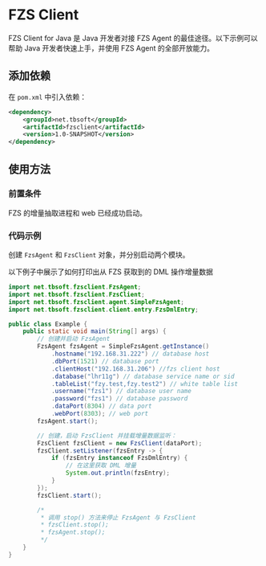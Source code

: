 # FZS Client

FZS Client for Java 是 Java 开发者对接 FZS Agent 的最佳途径。以下示例可以帮助 Java 开发者快速上手，并使用 FZS Agent 的全部开放能力。

## 添加依赖

在 `pom.xml` 中引入依赖：

```xml
<dependency>
    <groupId>net.tbsoft</groupId>
    <artifactId>fzsclient</artifactId>
    <version>1.0-SNAPSHOT</version>
</dependency>
```

## 使用方法

### 前置条件

FZS 的增量抽取进程和 web 已经成功启动。

### 代码示例

创建 `FzsAgent` 和 `FzsClient` 对象，并分别启动两个模块。

以下例子中展示了如何打印出从 FZS 获取到的 DML 操作增量数据

```Java
import net.tbsoft.fzsclient.FzsAgent;
import net.tbsoft.fzsclient.FzsClient;
import net.tbsoft.fzsclient.agent.SimpleFzsAgent;
import net.tbsoft.fzsclient.client.entry.FzsDmlEntry;

public class Example {
    public static void main(String[] args) {
        // 创建并启动 FzsAgent
        FzsAgent fzsAgent = SimpleFzsAgent.getInstance()
            .hostname("192.168.31.222") // database host
            .dbPort(1521) // database port
            .clientHost("192.168.31.206") //fzs client host
            .database("lhr11g") // database service name or sid
            .tableList("fzy.test,fzy.test2") // white table list
            .username("fzs1") // database user name
            .password("fzs1") // database password
            .dataPort(8304) // data port
            .webPort(8303); // web port
        fzsAgent.start();

        // 创建，启动 FzsClient 并挂载增量数据监听：
        FzsClient fzsClient = new FzsClient(dataPort);
        fzsClient.setListener(fzsEntry -> {
            if (fzsEntry instanceof FzsDmlEntry) {
                // 在这里获取 DML 增量
                System.out.println(fzsEntry);
            }
        });
        fzsClient.start();

        /*
         * 调用 stop() 方法来停止 FzsAgent 与 FzsClient
         * fzsClient.stop();
         * fzsAgent.stop();
         */
    }
}
```
